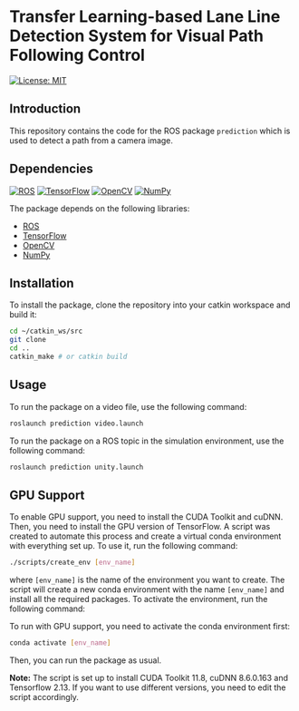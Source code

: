 # Transfer Learning-based Lane Line Detection System for Visual Path Following Control

[![License: MIT](https://img.shields.io/badge/License-MIT-yellow.svg)](https://opensource.org/licenses/MIT)

## Introduction

This repository contains the code for the ROS package `prediction` which is used to detect a path from a camera image.

## Dependencies

[![ROS](https://img.shields.io/badge/ROS-Noetic-blue)](http://wiki.ros.org/noetic/Installation)
[![TensorFlow](https://img.shields.io/badge/TensorFlow-2.13.1-orange)](https://www.tensorflow.org/)
[![OpenCV](https://img.shields.io/badge/OpenCV-4.8.1-green)](https://opencv.org/)
[![NumPy](https://img.shields.io/badge/NumPy-1.23.5-yellowgreen)](https://numpy.org/)

The package depends on the following libraries:

- [ROS](http://wiki.ros.org/ROS/Installation)
- [TensorFlow](https://www.tensorflow.org/install)
- [OpenCV](https://opencv.org/)
- [NumPy](https://numpy.org/)

## Installation

To install the package, clone the repository into your catkin workspace and build it:

```bash
cd ~/catkin_ws/src
git clone
cd ..
catkin_make # or catkin build
```

## Usage

To run the package on a video file, use the following command:

```bash
roslaunch prediction video.launch
```

To run the package on a ROS topic in the simulation environment, use the following command:

```bash
roslaunch prediction unity.launch
```

## GPU Support

To enable GPU support, you need to install the CUDA Toolkit and cuDNN. Then, you need to install the GPU version of TensorFlow. A script was created to automate this process and create a virtual conda environment with everything set up. To use it, run the following command:

```bash
./scripts/create_env [env_name]
```

where `[env_name]` is the name of the environment you want to create. The script will create a new conda environment with the name `[env_name]` and install all the required packages. To activate the environment, run the following command:

To run with GPU support, you need to activate the conda environment first:

```bash
conda activate [env_name]
```

Then, you can run the package as usual.

**Note:** The script is set up to install CUDA Toolkit 11.8, cuDNN 8.6.0.163 and Tensorflow 2.13. If you want to use different versions, you need to edit the script accordingly.